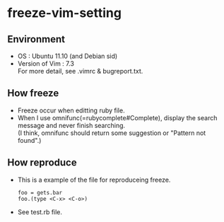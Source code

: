 freeze-vim-setting
==================

Environment
------------
*   OS : Ubuntu 11.10 (and Debian sid)
*   Version of Vim : 7.3  
    For more detail, see .vimrc & bugreport.txt.

How freeze
------------
*   Freeze occur when editting ruby file.
*   When I use omnifunc(=rubycomplete#Complete), display the search message and never finish searching.  
    (I think, omnifunc should return some suggestion or "Pattern not found".)

How reproduce
--------------
*   This is a example of the file for reproduceing freeze.  

        foo = gets.bar  
        foo.(type <C-x> <C-o>)

*   See test.rb file.
